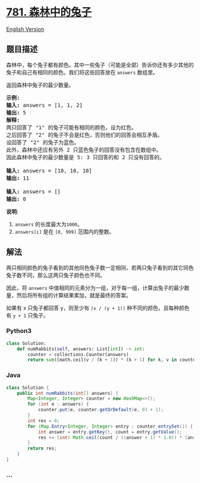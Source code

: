 # [781. 森林中的兔子](https://leetcode-cn.com/problems/rabbits-in-forest)

[English Version](https://github.com/yanglr/leetcode-ac/blob/master/assets/0700-0799/0781.Rabbits%20in%20Forest/README_EN.md)

## 题目描述

<!-- 这里写题目描述 -->

<p>森林中，每个兔子都有颜色。其中一些兔子（可能是全部）告诉你还有多少其他的兔子和自己有相同的颜色。我们将这些回答放在&nbsp;<code>answers</code>&nbsp;数组里。</p>

<p>返回森林中兔子的最少数量。</p>

<pre>
<strong>示例:</strong>
<strong>输入:</strong> answers = [1, 1, 2]
<strong>输出:</strong> 5
<strong>解释:</strong>
两只回答了 &quot;1&quot; 的兔子可能有相同的颜色，设为红色。
之后回答了 &quot;2&quot; 的兔子不会是红色，否则他们的回答会相互矛盾。
设回答了 &quot;2&quot; 的兔子为蓝色。
此外，森林中还应有另外 2 只蓝色兔子的回答没有包含在数组中。
因此森林中兔子的最少数量是 5: 3 只回答的和 2 只没有回答的。

<strong>输入:</strong> answers = [10, 10, 10]
<strong>输出:</strong> 11

<strong>输入:</strong> answers = []
<strong>输出:</strong> 0
</pre>

<p><strong>说明:</strong></p>

<ol>
	<li><code>answers</code>&nbsp;的长度最大为<code>1000</code>。</li>
	<li><code>answers[i]</code>&nbsp;是在&nbsp;<code>[0, 999]</code>&nbsp;范围内的整数。</li>
</ol>


## 解法

<!-- 这里可写通用的实现逻辑 -->

两只相同颜色的兔子看到的其他同色兔子数一定相同，若两只兔子看到的其它同色兔子数不同，那么这两只兔子颜色也不同。

因此，将 `answers` 中值相同的元素分为一组，对于每一组，计算出兔子的最少数量，然后将所有组的计算结果累加，就是最终的答案。

如果有 x 只兔子都回答 y，则至少有 `⌈x / (y + 1)⌉` 种不同的颜色，且每种颜色有 `y + 1` 只兔子。

<!-- tabs:start -->

### **Python3**

<!-- 这里可写当前语言的特殊实现逻辑 -->

```python
class Solution:
    def numRabbits(self, answers: List[int]) -> int:
        counter = collections.Counter(answers)
        return sum([math.ceil(v / (k + 1)) * (k + 1) for k, v in counter.items()])
```

### **Java**

<!-- 这里可写当前语言的特殊实现逻辑 -->

```java
class Solution {
    public int numRabbits(int[] answers) {
        Map<Integer, Integer> counter = new HashMap<>();
        for (int e : answers) {
            counter.put(e, counter.getOrDefault(e, 0) + 1);
        }
        int res = 0;
        for (Map.Entry<Integer, Integer> entry : counter.entrySet()) {
            int answer = entry.getKey(), count = entry.getValue();
            res += (int) Math.ceil(count / ((answer + 1) * 1.0)) * (answer + 1);
        }
        return res;
    }
}
```

### **...**

```

```

<!-- tabs:end -->
